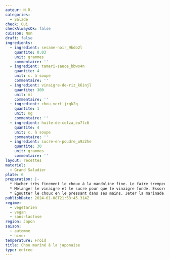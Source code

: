 ```yaml
---
auteur: N.R.
categories:
  - Salade
check: Oui
checkAlwaysOk: false
cuisson: Non
draft: false
ingredients:
  - ingredient: sesame-noir_9bdo2l
    quantite: 0.03
    unit: grammes
    commentaire: ''
  - ingredient: tamari-sauce_bbwo4n
    quantite: 4
    unit: c. à soupe
    commentaire: ''
  - ingredient: vinaigre-de-riz_k6injl
    quantite: 300
    unit: ml
    commentaire: ''
  - ingredient: chou-vert_jrqk2q
    quantite: 1
    unit: Kg
    commentaire: ''
  - ingredient: huile-de-colza_eu7lc6
    quantite: 4
    unit: c. à soupe
    commentaire: ''
  - ingredient: sucre-en-poudre_u9z2he
    quantite: 30
    unit: grammes
    commentaire: ''
layout: recettes
materiel:
  - Grand Saladier
plate: 6
preparation: |-
  * Hacher très finement le choux à la mandoline fine. Le faire tremper 20 minutes dans de l'eau salée.
  * Mélanger le vinaigre et le sucre pour que le vinaigre fonde. Essorer le choux blanc, le rincer. Mélanger le choux avec la marinade de vinaigre. Laisser mariner environ 4 heures.
  * Égoutter le choux en le pressant dans ses mains. Jeter la marinade. Assaisonner avec l'huile et le tamari, ajouter les graines de sésame.
publishDate: 2024-01-08T21:53:45.314Z
regime:
  - vegetarien
  - vegan
  - sans-lactose
region: Japon
saison:
  - automne
  - hiver
temperature: Froid
title: Chou mariné à la japonaise
type: entree
---
```

